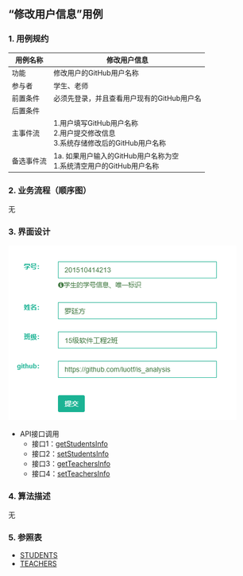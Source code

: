 ## “修改用户信息”用例

### 1. 用例规约

用例名称 | 修改用户信息
---|---
功能 | 修改用户的GitHub用户名称
参与者 | 学生、老师
前置条件 | 必须先登录，并且查看用户现有的GitHub用户名
后置条件 | 
主事件流 | 1.用户填写GitHub用户名称 <br> 2.用户提交修改信息 <br> 3.系统存储修改后的GitHub用户名称
备选事件流 | 1a. 如果用户输入的GitHub用户名称为空 <br> 1.系统清空用户的GitHub用户名称

### 2. 业务流程（顺序图）
无

### 3. 界面设计
![](../ui/修改用户信息界面.png)
- API接口调用
    - 接口1：[getStudentsInfo](../impl/getStudentsInfo.md)
    - 接口2：[setStudentsInfo](../impl/setStudentsInfo.md)
    - 接口3：[getTeachersInfo](../impl/getTeachersInfo.md)
    - 接口4：[setTeachersInfo](../impl/setTeachersInfo.md)

### 4. 算法描述
无


### 5. 参照表
- [STUDENTS](../数据库设计.md)
- [TEACHERS](../数据库设计.md)
